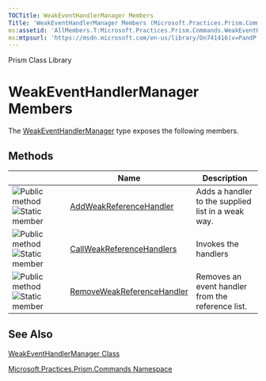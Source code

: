 ```yaml
---
TOCTitle: WeakEventHandlerManager Members
Title: 'WeakEventHandlerManager Members (Microsoft.Practices.Prism.Commands)'
ms:assetid: 'AllMembers.T:Microsoft.Practices.Prism.Commands.WeakEventHandlerManager'
ms:mtpsurl: 'https://msdn.microsoft.com/en-us/library/Dn741416(v=PandP.50)'
---
```


Prism Class Library

WeakEventHandlerManager Members
===============================


The [WeakEventHandlerManager](https://msdn.microsoft.com/t:microsoft.practices.prism.commands.weakeventhandlermanager) type exposes the following members.

Methods
-------

<span id="methodTableToggle"></span>
<table>
<colgroup>
<col width="33%" />
<col width="33%" />
<col width="33%" />
</colgroup>
<thead>
<tr class="header">
<th> </th>
<th>Name</th>
<th>Description</th>
</tr>
</thead>
<tbody>
<tr class="odd">
<td><img src="https://msdn.microsoft.com/en-us/Dn741416.pubmethod(en-us,PandP.50).gif" title="Public method" /><img src="https://msdn.microsoft.com/en-us/Dn741416.static(en-us,PandP.50).gif" title="Static member" /></td>
<td><a href="https://msdn.microsoft.com/m:microsoft.practices.prism.commands.weakeventhandlermanager.addweakreferencehandler(system.collections.generic.list%7bsystem.weakreference%7d%40%2csystem.eventhandler%2csystem.int32)">AddWeakReferenceHandler</a></td>
<td><div class="summary">
Adds a handler to the supplied list in a weak way.
</div></td>
</tr>
<tr class="even">
<td><img src="https://msdn.microsoft.com/en-us/Dn741416.pubmethod(en-us,PandP.50).gif" title="Public method" /><img src="https://msdn.microsoft.com/en-us/Dn741416.static(en-us,PandP.50).gif" title="Static member" /></td>
<td><a href="https://msdn.microsoft.com/m:microsoft.practices.prism.commands.weakeventhandlermanager.callweakreferencehandlers(system.object%2csystem.collections.generic.list%7bsystem.weakreference%7d)">CallWeakReferenceHandlers</a></td>
<td><div class="summary">
Invokes the handlers
</div></td>
</tr>
<tr class="odd">
<td><img src="https://msdn.microsoft.com/en-us/Dn741416.pubmethod(en-us,PandP.50).gif" title="Public method" /><img src="https://msdn.microsoft.com/en-us/Dn741416.static(en-us,PandP.50).gif" title="Static member" /></td>
<td><a href="https://msdn.microsoft.com/m:microsoft.practices.prism.commands.weakeventhandlermanager.removeweakreferencehandler(system.collections.generic.list%7bsystem.weakreference%7d%2csystem.eventhandler)">RemoveWeakReferenceHandler</a></td>
<td><div class="summary">
Removes an event handler from the reference list.
</div></td>
</tr>
</tbody>
</table>

See Also
--------

<span id="seeAlsoToggle"></span>
[WeakEventHandlerManager Class](https://msdn.microsoft.com/t:microsoft.practices.prism.commands.weakeventhandlermanager)

[Microsoft.Practices.Prism.Commands Namespace](https://msdn.microsoft.com/n:microsoft.practices.prism.commands)
